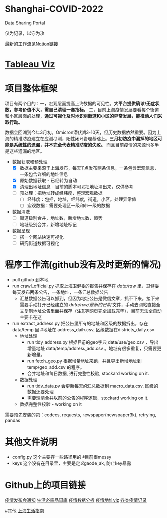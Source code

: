 # Shanghai-COVID-2022

Data Sharing Portal

仅为记录，以守为攻

最新的工作流见[Notion链接](https://stockard-halfway.notion.site/9aace6bd589c490f8015f98d87ea735f?v=7b2a1b31be1a469d9f373e1cb0e59f0d)

# [Tableau Viz](https://public.tableau.com/app/profile/stockard.feng/viz/_16494860765160/1)

# 项目整体框架

项目有两个目的：一，宏观层面提高上海数据的可见性。**大平台提供确诊/无症状数，参考价值不大，需自己清理一套指标。** 二，目前上海疫情发展要看每个街道和小区层面的处理，**通过可视化及时地识别街道和小区的异常发展，能推动人们采取行动。**

数据会回溯到今年3月初。Omicron潜伏期3-10天，但历史数据依然重要。因为上海的精准防疫建立在应测尽测，阳性闭环管理基础上。**三月初防疫中漏掉的地区可能是系统性的遗漏，并不完全代表精准防疫的失败。** 而且目前疫情的来源也多半是这些遗漏的地区。

- 数据获取和预处理
    - [x]  数据主要来源于上海发布，每天11点发布两条信息，一条包含宏观信息，一条包含详细的地址信息
    - [x]  原始数据获取 - 已经转为自动
    - [x]  清理出地址信息 - 目前的脚本可以把地址清出来，仅供参考
    - [ ]  预处理：把地址转成经纬度，整理宏观数据
        - [ ]  经纬度：包括，地址，经纬度，街道，小区。处理异常值
        - [ ]  宏观数据：需要处理区一级和市一级的数据
- 数据清洗
    - [ ]  街道级别合并，地址数，新增地址数，趋势
    - [ ]  地址级别合并，新增地址标记
- 数据呈现
    - [ ]  搭一个网站快速可视化
    - [ ]  研究街道数据可视化

# 程序工作流(github没有及时更新的情况)

- pull github 到本地
- run crawl_official.py 抓取上海卫健委的报告并保存在 _data/raw_ 里，卫健委每天发布两条公告，一条地址，一条汇总数据公告
    - 汇总数据公告可以抓到，但因为地址公告是微信文章，抓不下来。接下来需要手动打开已经建立的 _data/raw/最新的日期_ 文件，手动去网站直接全文复制地址公告里面并保存（注意等网页完全加载完毕），目前无法全自动主要卡在这
- run extract_address.py 把公告里所有的地址和区级的数据拆出，存在 data/temp 里 #地址在 address_daily.csv, 区级数据在districts_daily.csv
    - 地址处理
        - run tidy_address.py 根据目前的geo字典 data/use/geo.csv ，导出增量地址 data/temp/address_add.csv 。地址有很多重复，只需要更新增量。
        - run fetch_geo.py 根据增量地址来跑，并且导出新增地址到 temp/geo_add.csv 的程序。
        - 合并地址和每日数据, 进行完整性校验, stockard working on it.
    - 数据处理
        - run tidy_data.py 会更新每天的汇总数据到 macro_data.csv, 区级的数据还要处理
        - 需要理清合并以前的公告的程序逻辑，stockard working on it.
    - 数据完整性校验 - working on it

需要预先安装的包：codecs, requests, newspaper(newspaper3k), retrying, pandas

# 其他文件说明
- config.py 这个主要存一些路径用的 #目前很messy
- keys 这个没有在目录里，主要是定义gaode_ak, 防止key暴露


# Github上的项目链接
[疫情发布会通知](https://github.com/liurenjie520/Shanghai_COVID-19_Push)
[生活必需品词库](https://github.com/xuanskyer/shanghai_covid_19_goods)
[疫情数据分析](https://github.com/kekincai/shanghai_covid19)
[疫情地址viz](https://github.com/Xenofex/covid-shanghai-viz)
[各类疫情记录](https://github.com/000fan000/covid19-shanghai2022)

#其他
[上海生活指南](https://www.wolai.com/6TLbKJYT1JTq3cFqXTWVXC)

